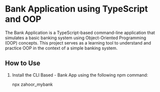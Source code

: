 # Bank Application using TypeScript and OOP

The Bank Application is a TypeScript-based command-line application that simulates a basic banking system using Object-Oriented Programming (OOP) concepts. This project serves as a learning tool to understand and practice OOP in the context of a simple banking system.


## How to Use

1. Install the CLI Based - Bank App using the following npm command:

   npx zahoor_mybank